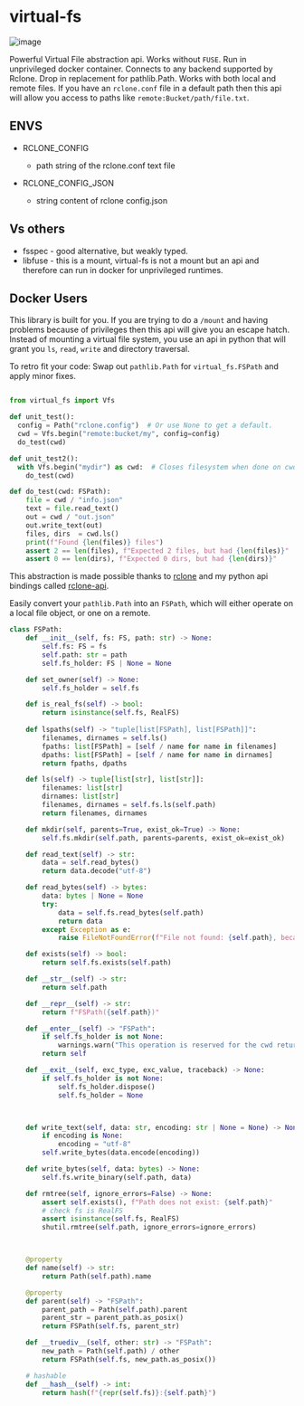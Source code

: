 # virtual-fs

![image](https://github.com/user-attachments/assets/0f9d5dbc-e0e5-4086-9c7a-fc8e08f57943)

Powerful Virtual File abstraction api. Works without `FUSE`. Run in unprivileged docker container. Connects to any backend supported by Rclone. Drop in replacement for pathlib.Path. Works with both local and remote files. If you have an `rclone.conf` file in a default path then this api will allow you access to paths like `remote:Bucket/path/file.txt`.


## ENVS

  * RCLONE_CONFIG
    * path string of the rclone.conf text file

  * RCLONE_CONFIG_JSON
    * string content of rclone config.json
   
## Vs others

  * fsspec - good alternative, but weakly typed.
  * libfuse - this is a mount, virtual-fs is not a mount but an api and therefore can run in docker for unprivileged runtimes.

## Docker Users

This library is built for you. If you are trying to do a `/mount` and having problems because of privileges then this api will give you an escape hatch. Instead of mounting a virtual file system, you use an api in python that will grant you `ls`, `read`, `write` and directory traversal.

To retro fit your code: Swap out `pathlib.Path` for `virtual_fs.FSPath` and apply minor fixes.


```python

from virtual_fs import Vfs

def unit_test():
  config = Path("rclone.config")  # Or use None to get a default.
  cwd = Vfs.begin("remote:bucket/my", config=config)
  do_test(cwd)

def unit_test2():
  with Vfs.begin("mydir") as cwd:  # Closes filesystem when done on cwd.
    do_test(cwd)

def do_test(cwd: FSPath):
    file = cwd / "info.json"
    text = file.read_text()
    out = cwd / "out.json"
    out.write_text(out)
    files, dirs  = cwd.ls()
    print(f"Found {len(files)} files")
    assert 2 == len(files), f"Expected 2 files, but had {len(files)}"
    assert 0 == len(dirs), f"Expected 0 dirs, but had {len(dirs)}"


```



This abstraction is made possible thanks to [rclone](https://rclone.org) and my python api bindings called [rclone-api](https://github.com/zackees/rclone-api).

Easily convert your `pathlib.Path` into an `FSPath`, which will either operate on a local file object, or one on a remote.



```python
class FSPath:
    def __init__(self, fs: FS, path: str) -> None:
        self.fs: FS = fs
        self.path: str = path
        self.fs_holder: FS | None = None

    def set_owner(self) -> None:
        self.fs_holder = self.fs

    def is_real_fs(self) -> bool:
        return isinstance(self.fs, RealFS)
    
    def lspaths(self) -> "tuple[list[FSPath], list[FSPath]]":
        filenames, dirnames = self.ls()
        fpaths: list[FSPath] = [self / name for name in filenames]
        dpaths: list[FSPath] = [self / name for name in dirnames]
        return fpaths, dpaths

    def ls(self) -> tuple[list[str], list[str]]:
        filenames: list[str]
        dirnames: list[str]
        filenames, dirnames = self.fs.ls(self.path)
        return filenames, dirnames

    def mkdir(self, parents=True, exist_ok=True) -> None:
        self.fs.mkdir(self.path, parents=parents, exist_ok=exist_ok)

    def read_text(self) -> str:
        data = self.read_bytes()
        return data.decode("utf-8")

    def read_bytes(self) -> bytes:
        data: bytes | None = None
        try:
            data = self.fs.read_bytes(self.path)
            return data
        except Exception as e:
            raise FileNotFoundError(f"File not found: {self.path}, because of {e}")

    def exists(self) -> bool:
        return self.fs.exists(self.path)

    def __str__(self) -> str:
        return self.path

    def __repr__(self) -> str:
        return f"FSPath({self.path})"

    def __enter__(self) -> "FSPath":
        if self.fs_holder is not None:
            warnings.warn("This operation is reserved for the cwd returned by FS")
        return self

    def __exit__(self, exc_type, exc_value, traceback) -> None:
        if self.fs_holder is not None:
            self.fs_holder.dispose()
            self.fs_holder = None



    def write_text(self, data: str, encoding: str | None = None) -> None:
        if encoding is None:
            encoding = "utf-8"
        self.write_bytes(data.encode(encoding))

    def write_bytes(self, data: bytes) -> None:
        self.fs.write_binary(self.path, data)

    def rmtree(self, ignore_errors=False) -> None:
        assert self.exists(), f"Path does not exist: {self.path}"
        # check fs is RealFS
        assert isinstance(self.fs, RealFS)
        shutil.rmtree(self.path, ignore_errors=ignore_errors)



    @property
    def name(self) -> str:
        return Path(self.path).name

    @property
    def parent(self) -> "FSPath":
        parent_path = Path(self.path).parent
        parent_str = parent_path.as_posix()
        return FSPath(self.fs, parent_str)

    def __truediv__(self, other: str) -> "FSPath":
        new_path = Path(self.path) / other
        return FSPath(self.fs, new_path.as_posix())

    # hashable
    def __hash__(self) -> int:
        return hash(f"{repr(self.fs)}:{self.path}")
```
